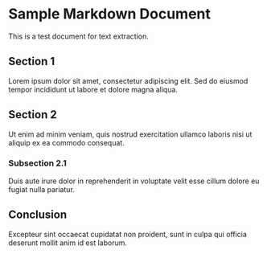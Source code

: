 # Sample Markdown Document

This is a test document for text extraction.

## Section 1

Lorem ipsum dolor sit amet, consectetur adipiscing elit. Sed do eiusmod tempor incididunt ut labore et dolore magna aliqua.

## Section 2

Ut enim ad minim veniam, quis nostrud exercitation ullamco laboris nisi ut aliquip ex ea commodo consequat.

### Subsection 2.1

Duis aute irure dolor in reprehenderit in voluptate velit esse cillum dolore eu fugiat nulla pariatur.

## Conclusion

Excepteur sint occaecat cupidatat non proident, sunt in culpa qui officia deserunt mollit anim id est laborum.
